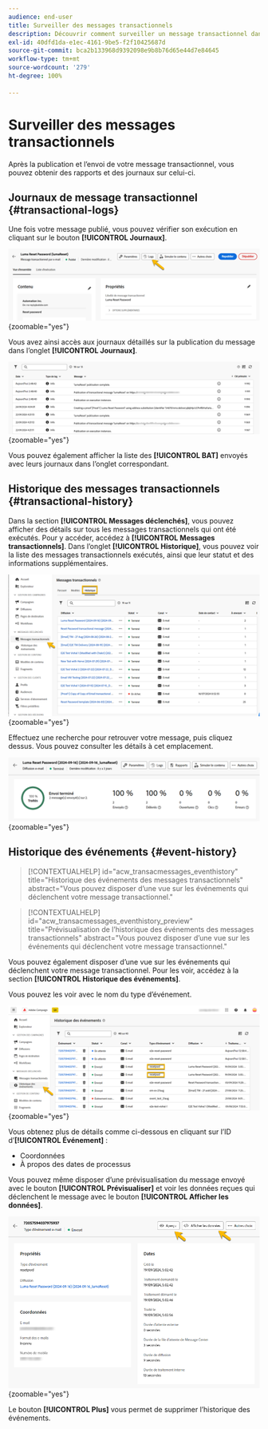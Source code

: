 ```yaml
---
audience: end-user
title: Surveiller des messages transactionnels
description: Découvrir comment surveiller un message transactionnel dans l’interface d’utilisation de Campaign Web
exl-id: 40dfd1da-e1ec-4161-9be5-f2f10425687d
source-git-commit: bca2b133968d9392098e9b8b76d65e44d7e84645
workflow-type: tm+mt
source-wordcount: '279'
ht-degree: 100%

---
```


# Surveiller des messages transactionnels

Après la publication et l’envoi de votre message transactionnel, vous pouvez obtenir des rapports et des journaux sur celui-ci.

## Journaux de message transactionnel {#transactional-logs}

Une fois votre message publié, vous pouvez vérifier son exécution en cliquant sur le bouton **[!UICONTROL Journaux]**.

![](assets/transactional-logs.png){zoomable="yes"}

Vous avez ainsi accès aux journaux détaillés sur la publication du message dans l’onglet **[!UICONTROL Journaux]**.

![](assets/transactional-logslist.png){zoomable="yes"}

Vous pouvez également afficher la liste des **[!UICONTROL BAT]** envoyés avec leurs journaux dans l’onglet correspondant.

## Historique des messages transactionnels {#transactional-history}

Dans la section **[!UICONTROL Messages déclenchés]**, vous pouvez afficher des détails sur tous les messages transactionnels qui ont été exécutés. Pour y accéder, accédez à **[!UICONTROL Messages transactionnels]**. Dans l’onglet **[!UICONTROL Historique]**, vous pouvez voir la liste des messages transactionnels exécutés, ainsi que leur statut et des informations supplémentaires.

![](assets/transactional-history.png){zoomable="yes"}

Effectuez une recherche pour retrouver votre message, puis cliquez dessus.
Vous pouvez consulter les détails à cet emplacement.

![](assets/transactional-reporting.png){zoomable="yes"}

## Historique des événements {#event-history}

>[!CONTEXTUALHELP]
>id="acw_transacmessages_eventhistory"
>title="Historique des événements des messages transactionnels"
>abstract="Vous pouvez disposer d’une vue sur les événements qui déclenchent votre message transactionnel."

>[!CONTEXTUALHELP]
>id="acw_transacmessages_eventhistory_preview"
>title="Prévisualisation de l’historique des événements des messages transactionnels"
>abstract="Vous pouvez disposer d’une vue sur les événements qui déclenchent votre message transactionnel."

Vous pouvez également disposer d’une vue sur les événements qui déclenchent votre message transactionnel.
Pour les voir, accédez à la section **[!UICONTROL Historique des événements]**.

Vous pouvez les voir avec le nom du type d’événement.

![](assets/event-history.png){zoomable="yes"}

Vous obtenez plus de détails comme ci-dessous en cliquant sur l’ID d’**[!UICONTROL Événement]** :

* Coordonnées
* À propos des dates de processus

Vous pouvez même disposer d’une prévisualisation du message envoyé avec le bouton **[!UICONTROL Prévisualiser]** et voir les données reçues qui déclenchent le message avec le bouton **[!UICONTROL Afficher les données]**.

![](assets/event-details.png){zoomable="yes"}

Le bouton **[!UICONTROL Plus]** vous permet de supprimer l’historique des événements.
